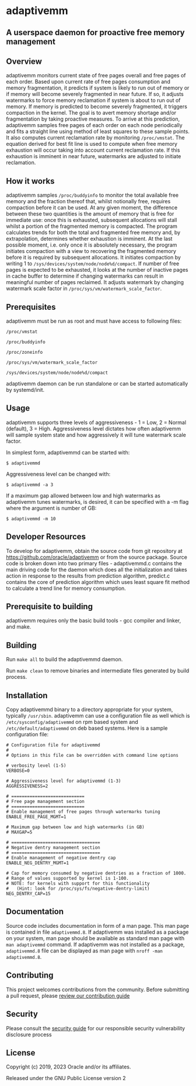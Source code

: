 # adaptivemm
## A userspace daemon for proactive free memory management

## Overview

adaptivemm monitors current state of free pages overall and free
pages of each order. Based upon current rate of free pages
consumption and memory fragmentation, it predicts if system is
likely to run out of memory or if memory will become severely
fragmented in near future. If so, it adjusts watermarks to force
memory reclamation if system is about to run out of memory. If
memory is predicted to become severely fragmented, it triggers
compaction in the kernel. The goal is to avert memory shortage
and/or fragmentation by taking proactive measures. To arrive at this
prediction, adaptivemm samples free pages of each order on each
node periodically and fits a straight line using method of least
squares to these sample points. It also computes current reclamation
rate by monitoring `/proc/vmstat`. The equation derived for best fit
line is used to compute when free memory exhaustion will occur
taking into account current reclamation rate. If this exhaustion is
imminent in near future, watermarks are adjusted to initiate
reclamation.

## How it works

adaptivemm samples `/proc/buddyinfo` to monitor the total available
free memory and the fraction thereof that, whilst notionally free,
requires compaction before it can be used.  At any given moment, the
difference between these two quantities is the amount of memory that
is free for immediate use: once this is exhausted, subsequent
allocations will stall whilst a portion of the fragmented memory is
compacted.  The program calculates trends for both the total and
fragmented free memory and, by extrapolation, determines whether
exhaustion is imminent.  At the last possible moment, i.e. only once
it is absolutely necessary, the program initiates compaction with a
view to recovering the fragmented memory before it is required by
subsequent allocations. It initiates compaction by writing 1 to
`/sys/devices/system/node/node%d/compact`. If number of free pages is
expected to be exhausted, it looks at the number of inactive pages
in cache buffer to determine if changing watermarks can result in
meaningful number of pages reclaimed. It adjusts watermark by
changing watermark scale factor in
`/proc/sys/vm/watermark_scale_factor`.

## Prerequisites

adaptivemm must be run as root and must have access to following files:

`/proc/vmstat`

`/proc/buddyinfo`

`/proc/zoneinfo`

`/proc/sys/vm/watermark_scale_factor`

`/sys/devices/system/node/node%d/compact`

adaptivemm daemon can be run standalone or can be started automatically by systemd/init.

## Usage

adaptivemm supports three levels of aggressiveness - 1 = Low, 2 =
Normal (default), 3 = High. Aggressiveness level dictates how often
adaptivemm will sample system state and how aggressively it will
tune watermark scale factor.

In simplest form, adaptivemmd can be started with:

	$ adaptivemmd

Aggressiveness level can be changed with:

	$ adaptivemmd -a 3

If a maximum gap allowed between low and high watermarks as
adaptivemm tunes watermarks, is desired, it can be specified with
a -m flag where the argument is number of GB:

	$ adaptivemmd -m 10

## Developer Resources

To develop for adaptivemm, obtain the source code from git repository at https://github.com/oracle/adaptivemm or from the source package. Source code is broken down into two primary files - adaptivemmd.c contains the main driving code for the daemon which does all the initialization and takes action in response to the results from prediction algorithm, predict.c contains the core of prediction algorithm which uses least square fit method to calculate a trend line for memory consumption.

## Prerequisite to building

adaptivemm requires only the basic build tools - gcc compiler and linker, and make.

## Building

Run `make all` to build the adaptivemmd daemon.

Run `make clean` to remove binaries and intermediate files generated by build process.

## Installation

Copy adaptivemmd binary to a directory appropriate for your system, typically `/usr/sbin`. adaptivemm can use a configuration file as well which is `/etc/sysconfig/adaptivemmd` on rpm based system and `/etc/default/adaptivemmd` on deb based systems. Here is a sample configuration file:


	# Configuration file for adaptivemmd
	#
	# Options in this file can be overridden with command line options
	
	# verbosity level (1-5)
	VERBOSE=0
	
	# Aggressiveness level for adaptivemmd (1-3)
	AGGRESSIVENESS=2
	
	# ============================
	# Free page management section
	# ============================
	# Enable management of free pages through watermarks tuning
	ENABLE_FREE_PAGE_MGMT=1
	
	# Maximum gap between low and high watermarks (in GB)
	# MAXGAP=5
	
	# ==================================
	# Negative dentry management section
	# ==================================
	# Enable management of negative dentry cap
	ENABLE_NEG_DENTRY_MGMT=1
	
	# Cap for memory consumed by negative dentries as a fraction of 1000.
	# Range of values supported by kernel is 1-100.
	# NOTE: for kernels with support for this functionality
	#	(Hint: look for /proc/sys/fs/negative-dentry-limit)
	NEG_DENTRY_CAP=15

## Documentation

Source code includes documentation in form of a man page. This man page is contained in file `adaptivemmd.8`. If adaptivemm was installed as a package on your system, man page should be available as standard man page with `man adaptivemmd` command. If adaptivemm was not installed as a package, `adaptivemmd.8` file can be displayed as man page with `nroff -man adaptivemmd.8`.

## Contributing

This project welcomes contributions from the community. Before submitting a pull request, please [review our contribution guide](./CONTRIBUTING.md)

## Security

Please consult the [security guide](./SECURITY.md) for our responsible security vulnerability disclosure process

## License

Copyright (c) 2019, 2023 Oracle and/or its affiliates.

Released under the GNU Public License version 2

